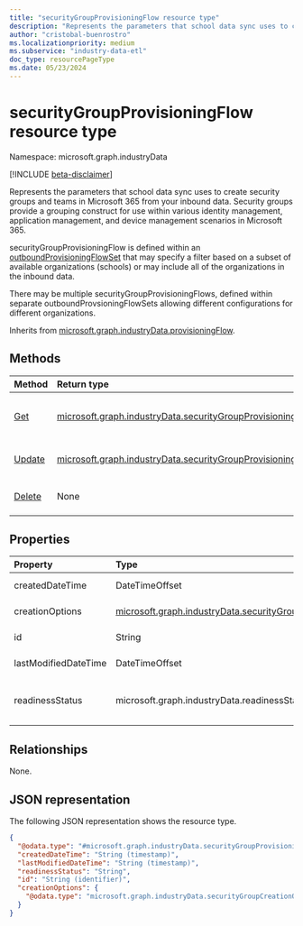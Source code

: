 ```yaml
---
title: "securityGroupProvisioningFlow resource type"
description: "Represents the parameters that school data sync uses to create security groups and teams in Microsoft 365 from your inbound data."
author: "cristobal-buenrostro"
ms.localizationpriority: medium
ms.subservice: "industry-data-etl"
doc_type: resourcePageType
ms.date: 05/23/2024
---
```


# securityGroupProvisioningFlow resource type

Namespace: microsoft.graph.industryData

[!INCLUDE [beta-disclaimer](../../includes/beta-disclaimer.md)]

Represents the parameters that school data sync uses to create security groups and teams in Microsoft 365 from your inbound data. Security groups provide a grouping construct for use within various identity management, application management, and device management scenarios in Microsoft 365.

securityGroupProvisioningFlow is defined within an [outboundProvisioningFlowSet](industrydata-outboundprovisioningflowset.md) that may specify a filter based on a subset of available organizations (schools) or may include all of the organizations in the inbound data.

There may be multiple securityGroupProvisioningFlows, defined within separate outboundProvsioningFlowSets allowing different configurations for different organizations.

Inherits from [microsoft.graph.industryData.provisioningFlow](industrydata-provisioningflow.md).

## Methods

| Method                                                                                                  | Return type                                                                                                                         | Description                                                                                                                                                                 |
| :------------------------------------------------------------------------------------------------------ | :---------------------------------------------------------------------------------------------------------------------------------- | :-------------------------------------------------------------------------------------------------------------------------------------------------------------------------- |
| [Get](../api/industrydata-securitygroupprovisioningflow-get.md)           | [microsoft.graph.industryData.securityGroupProvisioningFlow](industrydata-securitygroupprovisioningflow.md)            | Read the properties and relationships of a securitygroupprovisioningflow object. |
| [Update](../api/industrydata-securitygroupprovisioningflow-update.md)     | [microsoft.graph.industryData.securityGroupProvisioningFlow](industrydata-securitygroupprovisioningflow.md)            | Update the properties of a securitygroupprovisioningflow object.                 |
| [Delete](../api/industrydata-securitygroupprovisioningflow-delete.md)     | None                                                                                                                                | Delete a securitygroupprovisioningflow object.                                   |

## Properties

| Property             | Type                                                                                                                   | Description                                                                                                                                                                                                         |
| :------------------- | :--------------------------------------------------------------------------------------------------------------------- | :------------------------------------------------------------------------------------------------------------------------------------------------------------------------------------------------------------------ |
| createdDateTime      | DateTimeOffset                                                                                                         | Inherited from [microsoft.graph.industryData.provisioningFlow](industrydata-provisioningflow.md).                                                                                                      |
| creationOptions      | [microsoft.graph.industryData.securityGroupCreationOptions](industrydata-securitygroupcreationoptions.md) | The different attribute choices for the class groups to be provisioned.                                                                                                                                              |
| id                   | String                                                                                                                 | Inherited from [microsoft.graph.industryData.provisioningFlow](industrydata-provisioningflow.md).                                                                                                      |
| lastModifiedDateTime | DateTimeOffset                                                                                                         | Inherited from [microsoft.graph.industryData.provisioningFlow](industrydata-provisioningflow.md).                                                                                                      |
| readinessStatus      | microsoft.graph.industryData.readinessStatus                                                                           | Inherited from [microsoft.graph.industryData.provisioningFlow](industrydata-provisioningflow.md). The possible values are: `notReady`, `ready`, `failed`, `disabled`, `expired`, `unknownFutureValue`. |

## Relationships

None.

## JSON representation

The following JSON representation shows the resource type.

<!-- {
  "blockType": "resource",
  "keyProperty": "id",
  "@odata.type": "microsoft.graph.industryData.securityGroupProvisioningFlow",
  "baseType": "microsoft.graph.industryData.provisioningFlow",
  "openType": false
}
-->

```json
{
  "@odata.type": "#microsoft.graph.industryData.securityGroupProvisioningFlow",
  "createdDateTime": "String (timestamp)",
  "lastModifiedDateTime": "String (timestamp)",
  "readinessStatus": "String",
  "id": "String (identifier)",
  "creationOptions": {
    "@odata.type": "microsoft.graph.industryData.securityGroupCreationOptions"
  }
}
```

